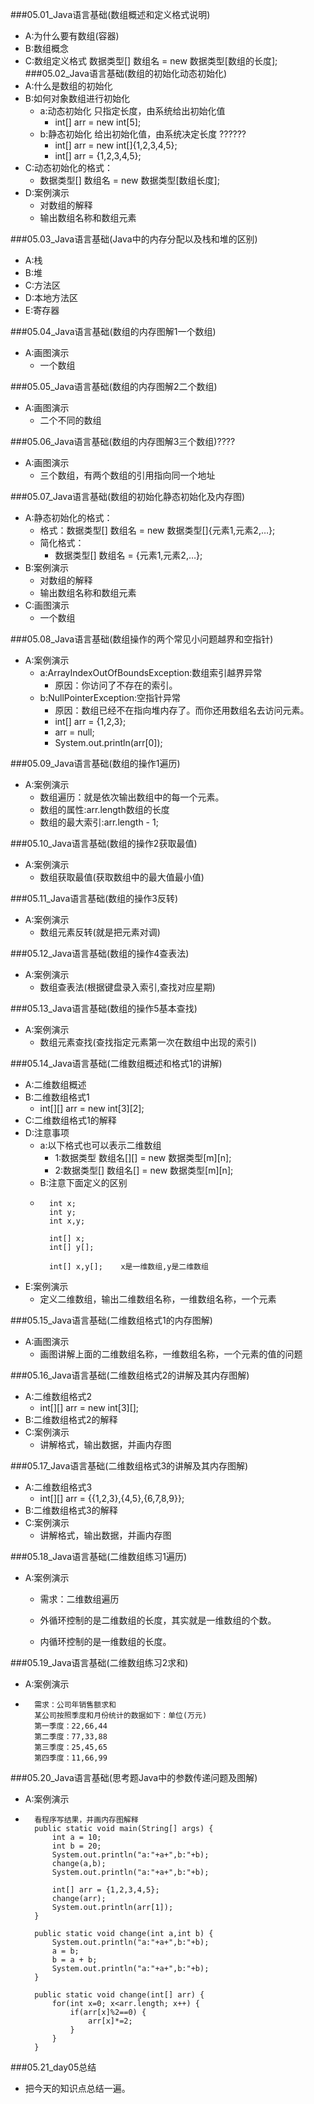 ###05.01_Java语言基础(数组概述和定义格式说明)
* A:为什么要有数组(容器)
* B:数组概念
* C:数组定义格式
	数据类型[] 数组名 = new 数据类型[数组的长度];
###05.02_Java语言基础(数组的初始化动态初始化)
* A:什么是数组的初始化
* B:如何对象数组进行初始化
	* a:动态初始化 只指定长度，由系统给出初始化值
		* int[] arr = new int[5]; 	
	* b:静态初始化 给出初始化值，由系统决定长度	??????
		* int[] arr = new int[]{1,2,3,4,5}; 
		* int[] arr = {1,2,3,4,5};
* C:动态初始化的格式：
	* 数据类型[] 数组名 = new 数据类型[数组长度];
* D:案例演示
	* 对数组的解释
	* 输出数组名称和数组元素

###05.03_Java语言基础(Java中的内存分配以及栈和堆的区别)
* A:栈
* B:堆
* C:方法区
* D:本地方法区
* E:寄存器

###05.04_Java语言基础(数组的内存图解1一个数组)
* A:画图演示
	* 一个数组

###05.05_Java语言基础(数组的内存图解2二个数组)
* A:画图演示
	* 二个不同的数组

###05.06_Java语言基础(数组的内存图解3三个数组)????
* A:画图演示
	* 三个数组，有两个数组的引用指向同一个地址

###05.07_Java语言基础(数组的初始化静态初始化及内存图)
* A:静态初始化的格式：
	* 格式：数据类型[] 数组名 = new 数据类型[]{元素1,元素2,…};
	* 简化格式：
		* 数据类型[] 数组名 = {元素1,元素2,…};
* B:案例演示
	* 对数组的解释
	* 输出数组名称和数组元素
* C:画图演示
	* 一个数组

###05.08_Java语言基础(数组操作的两个常见小问题越界和空指针)
* A:案例演示
	* a:ArrayIndexOutOfBoundsException:数组索引越界异常
		* 原因：你访问了不存在的索引。
	* b:NullPointerException:空指针异常
		* 原因：数组已经不在指向堆内存了。而你还用数组名去访问元素。
		* int[] arr = {1,2,3};
		* arr = null;
		* System.out.println(arr[0]);

###05.09_Java语言基础(数组的操作1遍历)
* A:案例演示
	* 数组遍历：就是依次输出数组中的每一个元素。
	* 数组的属性:arr.length数组的长度
	* 数组的最大索引:arr.length - 1;

###05.10_Java语言基础(数组的操作2获取最值)
* A:案例演示
	* 数组获取最值(获取数组中的最大值最小值)

###05.11_Java语言基础(数组的操作3反转)
* A:案例演示
	* 数组元素反转(就是把元素对调)

###05.12_Java语言基础(数组的操作4查表法)
* A:案例演示
	* 数组查表法(根据键盘录入索引,查找对应星期)

###05.13_Java语言基础(数组的操作5基本查找)
* A:案例演示
	* 数组元素查找(查找指定元素第一次在数组中出现的索引)

###05.14_Java语言基础(二维数组概述和格式1的讲解)
* A:二维数组概述
* B:二维数组格式1
	* int[][] arr = new int[3][2]; 
* C:二维数组格式1的解释
* D:注意事项
	* a:以下格式也可以表示二维数组
		* 1:数据类型 数组名[][] = new 数据类型[m][n];
		* 2:数据类型[] 数组名[] = new 数据类型[m][n];
	* B:注意下面定义的区别
	* 
			int x;
			int y;
			int x,y;
			
			int[] x;
			int[] y[];
			
			int[] x,y[];	x是一维数组,y是二维数组
* E:案例演示
	* 定义二维数组，输出二维数组名称，一维数组名称，一个元素

###05.15_Java语言基础(二维数组格式1的内存图解)
* A:画图演示
	* 画图讲解上面的二维数组名称，一维数组名称，一个元素的值的问题

###05.16_Java语言基础(二维数组格式2的讲解及其内存图解)
* A:二维数组格式2
	* int[][] arr = new int[3][]; 
* B:二维数组格式2的解释
* C:案例演示
	* 讲解格式，输出数据，并画内存图

###05.17_Java语言基础(二维数组格式3的讲解及其内存图解)
* A:二维数组格式3
	* int[][] arr = {{1,2,3},{4,5},{6,7,8,9}}; 
* B:二维数组格式3的解释
* C:案例演示
	* 讲解格式，输出数据，并画内存图

###05.18_Java语言基础(二维数组练习1遍历)
* A:案例演示
	* 需求：二维数组遍历

	* 外循环控制的是二维数组的长度，其实就是一维数组的个数。
	* 内循环控制的是一维数组的长度。

###05.19_Java语言基础(二维数组练习2求和)
* A:案例演示
* 
		需求：公司年销售额求和
		某公司按照季度和月份统计的数据如下：单位(万元)
		第一季度：22,66,44
		第二季度：77,33,88
		第三季度：25,45,65
		第四季度：11,66,99

###05.20_Java语言基础(思考题Java中的参数传递问题及图解)
* A:案例演示
* 
		看程序写结果，并画内存图解释
		public static void main(String[] args) {
			int a = 10;
			int b = 20;
			System.out.println("a:"+a+",b:"+b);
			change(a,b);
			System.out.println("a:"+a+",b:"+b);
	
			int[] arr = {1,2,3,4,5};
			change(arr);
			System.out.println(arr[1]);
		}
	
		public static void change(int a,int b) {
			System.out.println("a:"+a+",b:"+b);
			a = b;
			b = a + b;
			System.out.println("a:"+a+",b:"+b);
		}
	
		public static void change(int[] arr) {
			for(int x=0; x<arr.length; x++) {
				if(arr[x]%2==0) {
					arr[x]*=2;
				}
			}
		}

###05.21_day05总结
* 把今天的知识点总结一遍。